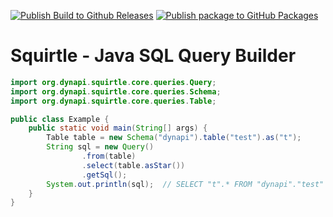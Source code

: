 [![Publish Build to Github Releases](https://github.com/DynAPI/org.dynapi.squirtle/actions/workflows/publish-release.yaml/badge.svg)](https://github.com/DynAPI/org.dynapi.squirtle/actions/workflows/publish-release.yaml)
[![Publish package to GitHub Packages](https://github.com/DynAPI/org.dynapi.squirtle/actions/workflows/publish-package.yaml/badge.svg)](https://github.com/DynAPI/org.dynapi.squirtle/actions/workflows/publish-package.yaml)
# Squirtle - Java SQL Query Builder

```java
import org.dynapi.squirtle.core.queries.Query;
import org.dynapi.squirtle.core.queries.Schema;
import org.dynapi.squirtle.core.queries.Table;

public class Example {
    public static void main(String[] args) {
        Table table = new Schema("dynapi").table("test").as("t");
        String sql = new Query()
                .from(table)
                .select(table.asStar())
                .getSql();
        System.out.println(sql);  // SELECT "t".* FROM "dynapi"."test" "t"
    }
}
```
